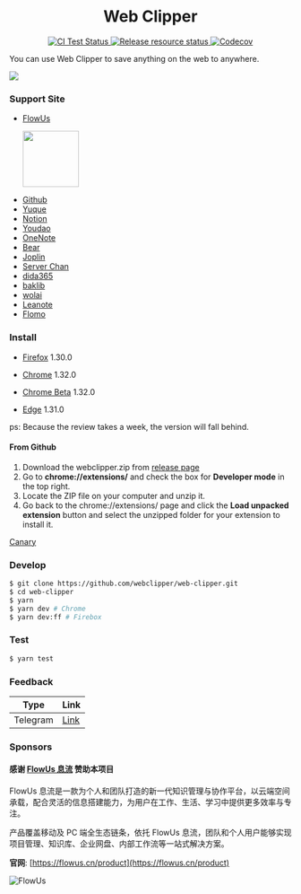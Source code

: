 <h1 align="center">Web Clipper</h1>
<p align="center">
    <a href="https://github.com/webclipper/web-clipper/actions">
      <img src="https://github.com/webclipper/web-clipper/workflows/CI%20Test/badge.svg" alt="CI Test Status">
    </a>
     <a href="https://github.com/webclipper/web-clipper/actions">
      <img src="https://github.com/webclipper/web-clipper/workflows/Release resource/badge.svg" alt="Release resource status">
    </a>
    <a href="https://codecov.io/gh/webclipper/web-clipper">
      <img src="https://img.shields.io/codecov/c/github/webclipper/web-clipper/master.svg?style=flat-square" alt="Codecov">
    </a>
</p>

You can use Web Clipper to save anything on the web to anywhere.

<img src="https://clipper.website/static/image/screenshot.png">

### Support Site

- [FlowUs](https://flowus.cn/)

  <img style="width:100px" src="https://github.com/webclipper/web-clipper/blob/master/flowus-logo.jpg?raw=true">

* [Github](https://github.com)
* [Yuque](https://www.yuque.com)
* [Notion](https://www.notion.so/)
* [Youdao](https://note.youdao.com/)
* [OneNote](https://www.onenote.com/)
* [Bear](https://bear.app)
* [Joplin](https://joplinapp.org/)
* [Server Chan](http://sc.ftqq.com/3.version)
* [dida365](https://dida365.com/)
* [baklib](https://www.baklib-free.com/)
* [wolai](https://www.wolai.com/)
* [Leanote](https://github.com/leanote/leanote)
* [Flomo](https://flomoapp.com/)

### Install

- [Firefox](https://addons.mozilla.org/en-US/firefox/addon/universal-web-clipper/) 1.30.0

- [Chrome](https://chrome.google.com/webstore/detail/web-clipper/mhfbofiokmppgdliakminbgdgcmbhbac) 1.32.0

- [Chrome Beta](https://chrome.google.com/webstore/detail/web-clipper/finhmpmkpbacljcdemplngnnjdenihpp?hl=zh-CN&authuser=0) 1.32.0

- [Edge](https://microsoftedge.microsoft.com/addons/detail/opejamnnohhbjflpbhnmdlknhjkfhfdp) 1.31.0

ps: Because the review takes a week, the version will fall behind.

#### From Github

1. Download the webclipper.zip from [release page](https://github.com/webclipper/web-clipper/releases)
2. Go to **chrome://extensions/** and check the box for **Developer mode** in the top right.
3. Locate the ZIP file on your computer and unzip it.
4. Go back to the chrome://extensions/ page and click the **Load unpacked extension** button and select the unzipped folder for your extension to install it.

[Canary](https://github.com/webclipper/web-clipper/releases/tag/canary)

### Develop

```bash
$ git clone https://github.com/webclipper/web-clipper.git
$ cd web-clipper
$ yarn
$ yarn dev # Chrome
$ yarn dev:ff # Firebox
```

### Test

```bash
$ yarn test
```

### Feedback

| Type     | Link                                                 |
| -------- | ---------------------------------------------------- |
| Telegram | [Link](https://t.me/joinchat/HoVttRRUIA6aXASixzoqAw) |

### Sponsors

#### 感谢 [FlowUs 息流](https://flowus.cn/product) 赞助本项目

FlowUs 息流是一款为个人和团队打造的新一代知识管理与协作平台，以云端空间承载，配合灵活的信息搭建能力，为用户在工作、生活、学习中提供更多效率与专注。

产品覆盖移动及 PC 端全生态链条，依托 FlowUs 息流，团队和个人用户能够实现项目管理、知识库、企业网盘、内部工作流等一站式解决方案。

**官网**: [https://flowus.cn/product](https://flowus.cn/product)

![FlowUs](https://github.com/webclipper/web-clipper/blob/master/flowus.png?raw=true)
